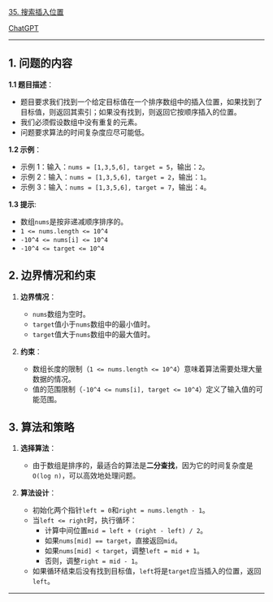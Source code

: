 [35. 搜索插入位置](https://leetcode.cn/problems/search-insert-position)

[ChatGPT](https://chat.openai.com/share/1097a9df-0118-4af0-825c-06064b060f65)

---

## 1. 问题的内容
**1.1 题目描述**：
   - 题目要求我们找到一个给定目标值在一个排序数组中的插入位置，如果找到了目标值，则返回其索引；如果没有找到，则返回它按顺序插入的位置。
   - 我们必须假设数组中没有重复的元素。
   - 问题要求算法的时间复杂度应尽可能低。

**1.2 示例**：
   - 示例 1：输入：`nums = [1,3,5,6], target = 5`，输出：`2`。
   - 示例 2：输入：`nums = [1,3,5,6], target = 2`，输出：`1`。
   - 示例 3：输入：`nums = [1,3,5,6], target = 7`，输出：`4`。

**1.3 提示**:
   - 数组`nums`是按非递减顺序排序的。
   - `1 <= nums.length <= 10^4`
   - `-10^4 <= nums[i] <= 10^4`
   - `-10^4 <= target <= 10^4`

## 2. 边界情况和约束
1. **边界情况**：
   - `nums`数组为空时。
   - `target`值小于`nums`数组中的最小值时。
   - `target`值大于`nums`数组中的最大值时。

2. **约束**：
   - 数组长度的限制（`1 <= nums.length <= 10^4`）意味着算法需要处理大量数据的情况。
   - 值的范围限制（`-10^4 <= nums[i], target <= 10^4`）定义了输入值的可能范围。


## 3. 算法和策略

1. **选择算法**：
   - 由于数组是排序的，最适合的算法是**二分查找**，因为它的时间复杂度是`O(log n)`，可以高效地处理问题。

2. **算法设计**：
   - 初始化两个指针`left = 0`和`right = nums.length - 1`。
   - 当`left <= right`时，执行循环：
     - 计算中间位置`mid = left + (right - left) / 2`。
     - 如果`nums[mid] == target`，直接返回`mid`。
     - 如果`nums[mid] < target`，调整`left = mid + 1`。
     - 否则，调整`right = mid - 1`。
   - 如果循环结束后没有找到目标值，`left`将是`target`应当插入的位置，返回`left`。
---